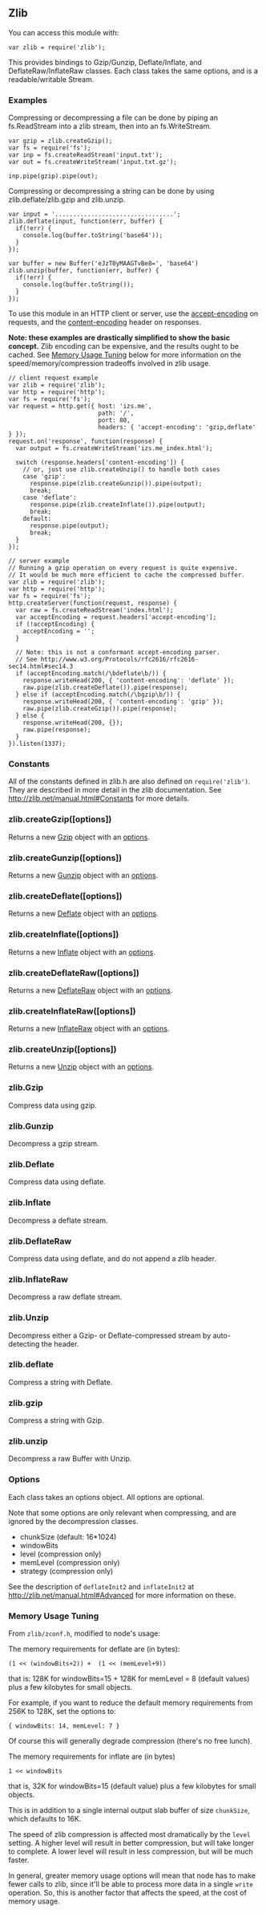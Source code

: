 ## Zlib

You can access this module with:

    var zlib = require('zlib');

This provides bindings to Gzip/Gunzip, Deflate/Inflate, and
DeflateRaw/InflateRaw classes.  Each class takes the same options, and
is a readable/writable Stream.

### Examples

Compressing or decompressing a file can be done by piping an
fs.ReadStream into a zlib stream, then into an fs.WriteStream.

    var gzip = zlib.createGzip();
    var fs = require('fs');
    var inp = fs.createReadStream('input.txt');
    var out = fs.createWriteStream('input.txt.gz');

    inp.pipe(gzip).pipe(out);

Compressing or decompressing a string can be done by using
zlib.deflate/zlib.gzip and zlib.unzip.

    var input = '.................................';
    zlib.deflate(input, function(err, buffer) {
      if(!err) {
        console.log(buffer.toString('base64'));
      }
    });
    
    var buffer = new Buffer('eJzT0yMAAGTvBe8=', 'base64')
    zlib.unzip(buffer, function(err, buffer) {
      if(!err) {
        console.log(buffer.toString());
      }
    });

To use this module in an HTTP client or server, use the
[accept-encoding](http://www.w3.org/Protocols/rfc2616/rfc2616-sec14.html#sec14.3)
on requests, and the
[content-encoding](http://www.w3.org/Protocols/rfc2616/rfc2616-sec14.html#sec14.11)
header on responses.

**Note: these examples are drastically simplified to show
the basic concept.**  Zlib encoding can be expensive, and the results
ought to be cached.  See <a href="#memory_Usage_Tuning">Memory Usage
Tuning</a> below for more information on the speed/memory/compression
tradeoffs involved in zlib usage.

    // client request example
    var zlib = require('zlib');
    var http = require('http');
    var fs = require('fs');
    var request = http.get({ host: 'izs.me',
                             path: '/',
                             port: 80,
                             headers: { 'accept-encoding': 'gzip,deflate' } });
    request.on('response', function(response) {
      var output = fs.createWriteStream('izs.me_index.html');

      switch (response.headers['content-encoding']) {
        // or, just use zlib.createUnzip() to handle both cases
        case 'gzip':
          response.pipe(zlib.createGunzip()).pipe(output);
          break;
        case 'deflate':
          response.pipe(zlib.createInflate()).pipe(output);
          break;
        default:
          response.pipe(output);
          break;
      }
    });

    // server example
    // Running a gzip operation on every request is quite expensive.
    // It would be much more efficient to cache the compressed buffer.
    var zlib = require('zlib');
    var http = require('http');
    var fs = require('fs');
    http.createServer(function(request, response) {
      var raw = fs.createReadStream('index.html');
      var acceptEncoding = request.headers['accept-encoding'];
      if (!acceptEncoding) {
        acceptEncoding = '';
      }

      // Note: this is not a conformant accept-encoding parser.
      // See http://www.w3.org/Protocols/rfc2616/rfc2616-sec14.html#sec14.3
      if (acceptEncoding.match(/\bdeflate\b/)) {
        response.writeHead(200, { 'content-encoding': 'deflate' });
        raw.pipe(zlib.createDeflate()).pipe(response);
      } else if (acceptEncoding.match(/\bgzip\b/)) {
        response.writeHead(200, { 'content-encoding': 'gzip' });
        raw.pipe(zlib.createGzip()).pipe(response);
      } else {
        response.writeHead(200, {});
        raw.pipe(response);
      }
    }).listen(1337);

### Constants

All of the constants defined in zlib.h are also defined on
`require('zlib')`.  They are described in more detail in the zlib
documentation.  See <http://zlib.net/manual.html#Constants>
for more details.

### zlib.createGzip([options])

Returns a new [Gzip](#zlib.Gzip) object with an [options](#options).

### zlib.createGunzip([options])

Returns a new [Gunzip](#zlib.Gunzip) object with an [options](#options).

### zlib.createDeflate([options])

Returns a new [Deflate](#zlib.Deflate) object with an [options](#options).

### zlib.createInflate([options])

Returns a new [Inflate](#zlib.Inflate) object with an [options](#options).

### zlib.createDeflateRaw([options])

Returns a new [DeflateRaw](#zlib.DeflateRaw) object with an [options](#options).

### zlib.createInflateRaw([options])

Returns a new [InflateRaw](#zlib.InflateRaw) object with an [options](#options).

### zlib.createUnzip([options])

Returns a new [Unzip](#zlib.Unzip) object with an [options](#options).


### zlib.Gzip

Compress data using gzip.

### zlib.Gunzip

Decompress a gzip stream.

### zlib.Deflate

Compress data using deflate.

### zlib.Inflate

Decompress a deflate stream.

### zlib.DeflateRaw

Compress data using deflate, and do not append a zlib header.

### zlib.InflateRaw

Decompress a raw deflate stream.

### zlib.Unzip

Decompress either a Gzip- or Deflate-compressed stream by auto-detecting
the header.

### zlib.deflate

Compress a string with Deflate.

### zlib.gzip

Compress a string with Gzip.

### zlib.unzip

Decompress a raw Buffer with Unzip.

### Options

Each class takes an options object.  All options are optional.

Note that some options are only
relevant when compressing, and are ignored by the decompression classes.

* chunkSize (default: 16*1024)
* windowBits
* level (compression only)
* memLevel (compression only)
* strategy (compression only)

See the description of `deflateInit2` and `inflateInit2` at
<http://zlib.net/manual.html#Advanced> for more information on these.

### Memory Usage Tuning

From `zlib/zconf.h`, modified to node's usage:

The memory requirements for deflate are (in bytes):

    (1 << (windowBits+2)) +  (1 << (memLevel+9))

that is: 128K for windowBits=15  +  128K for memLevel = 8
(default values) plus a few kilobytes for small objects.

For example, if you want to reduce
the default memory requirements from 256K to 128K, set the options to:

    { windowBits: 14, memLevel: 7 }

Of course this will generally degrade compression (there's no free lunch).

The memory requirements for inflate are (in bytes)

    1 << windowBits

that is, 32K for windowBits=15 (default value) plus a few kilobytes
for small objects.

This is in addition to a single internal output slab buffer of size
`chunkSize`, which defaults to 16K.

The speed of zlib compression is affected most dramatically by the
`level` setting.  A higher level will result in better compression, but
will take longer to complete.  A lower level will result in less
compression, but will be much faster.

In general, greater memory usage options will mean that node has to make
fewer calls to zlib, since it'll be able to process more data in a
single `write` operation.  So, this is another factor that affects the
speed, at the cost of memory usage.
